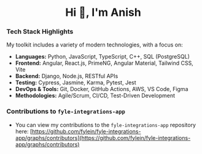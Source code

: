 <h1 align="center">Hi 👋, I'm Anish</h1>

### Tech Stack Highlights

My toolkit includes a variety of modern technologies, with a focus on:

* **Languages:** Python, JavaScript, TypeScript, C++, SQL (PostgreSQL)
* **Frontend:** Angular, React.js, PrimeNG, Angular Material, Tailwind CSS, Vite
* **Backend:** Django, Node.js, RESTful APIs
* **Testing:** Cypress, Jasmine, Karma, Pytest, Jest
* **DevOps & Tools:** Git, Docker, GitHub Actions, AWS, VS Code, Figma
* **Methodologies:** Agile/Scrum, CI/CD, Test-Driven Development

### Contributions to `fyle-integrations-app`

* You can view my contributions to the `fyle-integrations-app` repository here: [https://github.com/fylein/fyle-integrations-app/graphs/contributors](https://github.com/fylein/fyle-integrations-app/graphs/contributors)
